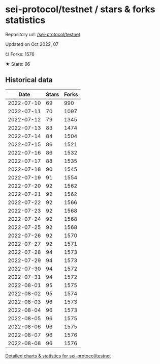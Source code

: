 # sei-protocol/testnet / stars & forks statistics

Repository url: [/sei-protocol/testnet](https://github.com/sei-protocol/testnet)

Updated on Oct 2022, 07

☋ Forks: 1576

★ Stars: 96

## Historical data
| Date | Stars | Forks |
|------|-------|-------|
| 2022-07-10 | 69 | 990 | 
| 2022-07-11 | 70 | 1097 | 
| 2022-07-12 | 79 | 1345 | 
| 2022-07-13 | 83 | 1474 | 
| 2022-07-14 | 84 | 1504 | 
| 2022-07-15 | 86 | 1521 | 
| 2022-07-16 | 86 | 1532 | 
| 2022-07-17 | 88 | 1535 | 
| 2022-07-18 | 90 | 1545 | 
| 2022-07-19 | 91 | 1554 | 
| 2022-07-20 | 92 | 1562 | 
| 2022-07-21 | 92 | 1562 | 
| 2022-07-22 | 92 | 1566 | 
| 2022-07-23 | 92 | 1568 | 
| 2022-07-24 | 92 | 1568 | 
| 2022-07-25 | 92 | 1568 | 
| 2022-07-26 | 92 | 1570 | 
| 2022-07-27 | 92 | 1571 | 
| 2022-07-28 | 94 | 1573 | 
| 2022-07-29 | 94 | 1573 | 
| 2022-07-30 | 94 | 1572 | 
| 2022-07-31 | 94 | 1572 | 
| 2022-08-01 | 95 | 1575 | 
| 2022-08-02 | 95 | 1574 | 
| 2022-08-03 | 96 | 1573 | 
| 2022-08-04 | 96 | 1573 | 
| 2022-08-05 | 96 | 1575 | 
| 2022-08-06 | 96 | 1575 | 
| 2022-08-07 | 96 | 1576 | 
| 2022-08-08 | 96 | 1576 | 


[Detailed charts & statistics for sei-protocol/testnet](https://reviewgithub.com/rep/sei-protocol/testnet)
